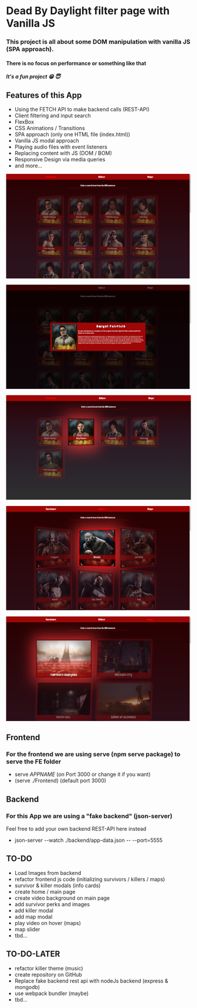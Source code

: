# Dead By Daylight filter page with Vanilla JS 
### This project is all about some DOM manipulation with vanilla JS (SPA approach).
#### There is no focus on performance or something like that
##### It's a fun project 😁 😇

## Features of this App
- Using the FETCH API to make backend calls (REST-API)
- Client filtering and input search
- FlexBox
- CSS Animations / Transitions
- SPA approach (only one HTML file (index.html))
- Vanilla JS modal approach
- Playing audio files with event listeners
- Replacing content with JS (DOM / BOM)
- Responsive Design via media queries
- and more...

![Survivor List](./app-showcase/1.png)

![Survivor Modal](./app-showcase/2.png)

![Survivor Filter](./app-showcase/3.png)

![Killer List](./app-showcase/4.png)

![Map List](./app-showcase/5.png)

## Frontend

### For the frontend we are using serve (npm serve package) to serve the FE folder
- serve *APPNAME* (on Port 3000 or change it if you want)
- (serve ./Frontend) (default port 3000)

## Backend

### For this App we are using a "fake backend" (json-server)
Feel free to add your own backend REST-API here instead
- json-server --watch ./backend/app-data.json -- --port=5555

## TO-DO

- Load Images from backend
- refactor frontend js code (initializing survivors / killers / maps)
- survivor & killer modals (info cards)
- create home / main page
- create video background on main page
- add survivor perks and images
- add killer modal
- add map modal
- play video on hover (maps)
- map slider
- tbd...

## TO-DO-LATER

- refactor killer theme (music)
- create repository on GitHub
- Replace fake backend rest api with nodeJs backend (express & mongodb)
- use webpack bundler (maybe)
- tbd...

